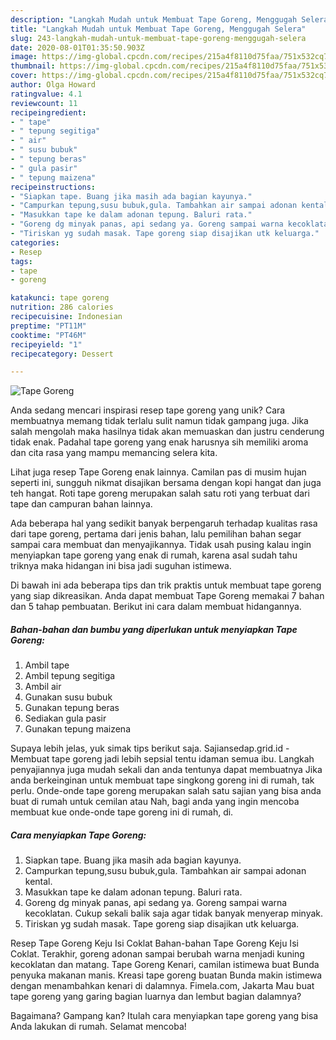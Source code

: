 ```yaml
---
description: "Langkah Mudah untuk Membuat Tape Goreng, Menggugah Selera"
title: "Langkah Mudah untuk Membuat Tape Goreng, Menggugah Selera"
slug: 243-langkah-mudah-untuk-membuat-tape-goreng-menggugah-selera
date: 2020-08-01T01:35:50.903Z
image: https://img-global.cpcdn.com/recipes/215a4f8110d75faa/751x532cq70/tape-goreng-foto-resep-utama.jpg
thumbnail: https://img-global.cpcdn.com/recipes/215a4f8110d75faa/751x532cq70/tape-goreng-foto-resep-utama.jpg
cover: https://img-global.cpcdn.com/recipes/215a4f8110d75faa/751x532cq70/tape-goreng-foto-resep-utama.jpg
author: Olga Howard
ratingvalue: 4.1
reviewcount: 11
recipeingredient:
- " tape"
- " tepung segitiga"
- " air"
- " susu bubuk"
- " tepung beras"
- " gula pasir"
- " tepung maizena"
recipeinstructions:
- "Siapkan tape. Buang jika masih ada bagian kayunya."
- "Campurkan tepung,susu bubuk,gula. Tambahkan air sampai adonan kental."
- "Masukkan tape ke dalam adonan tepung. Baluri rata."
- "Goreng dg minyak panas, api sedang ya. Goreng sampai warna kecoklatan. Cukup sekali balik saja agar tidak banyak menyerap minyak."
- "Tiriskan yg sudah masak. Tape goreng siap disajikan utk keluarga."
categories:
- Resep
tags:
- tape
- goreng

katakunci: tape goreng 
nutrition: 286 calories
recipecuisine: Indonesian
preptime: "PT11M"
cooktime: "PT46M"
recipeyield: "1"
recipecategory: Dessert

---
```



![Tape Goreng](https://img-global.cpcdn.com/recipes/215a4f8110d75faa/751x532cq70/tape-goreng-foto-resep-utama.jpg)

Anda sedang mencari inspirasi resep tape goreng yang unik? Cara membuatnya memang tidak terlalu sulit namun tidak gampang juga. Jika salah mengolah maka hasilnya tidak akan memuaskan dan justru cenderung tidak enak. Padahal tape goreng yang enak harusnya sih memiliki aroma dan cita rasa yang mampu memancing selera kita.

Lihat juga resep Tape Goreng enak lainnya. Camilan pas di musim hujan seperti ini, sungguh nikmat disajikan bersama dengan kopi hangat dan juga teh hangat. Roti tape goreng merupakan salah satu roti yang terbuat dari tape dan campuran bahan lainnya.

Ada beberapa hal yang sedikit banyak berpengaruh terhadap kualitas rasa dari tape goreng, pertama dari jenis bahan, lalu pemilihan bahan segar sampai cara membuat dan menyajikannya. Tidak usah pusing kalau ingin menyiapkan tape goreng yang enak di rumah, karena asal sudah tahu triknya maka hidangan ini bisa jadi suguhan istimewa.


Di bawah ini ada beberapa tips dan trik praktis untuk membuat tape goreng yang siap dikreasikan. Anda dapat membuat Tape Goreng memakai 7 bahan dan 5 tahap pembuatan. Berikut ini cara dalam membuat hidangannya.

<!--inarticleads1-->

##### Bahan-bahan dan bumbu yang diperlukan untuk menyiapkan Tape Goreng:

1. Ambil  tape
1. Ambil  tepung segitiga
1. Ambil  air
1. Gunakan  susu bubuk
1. Gunakan  tepung beras
1. Sediakan  gula pasir
1. Gunakan  tepung maizena


Supaya lebih jelas, yuk simak tips berikut saja. Sajiansedap.grid.id - Membuat tape goreng jadi lebih sepsial tentu idaman semua ibu. Langkah penyajiannya juga mudah sekali dan anda tentunya dapat membuatnya Jika anda berkeinginan untuk membuat tape singkong goreng ini di rumah, tak perlu. Onde-onde tape goreng merupakan salah satu sajian yang bisa anda buat di rumah untuk cemilan atau Nah, bagi anda yang ingin mencoba membuat kue onde-onde tape goreng ini di rumah, di. 

<!--inarticleads2-->

##### Cara menyiapkan Tape Goreng:

1. Siapkan tape. Buang jika masih ada bagian kayunya.
1. Campurkan tepung,susu bubuk,gula. Tambahkan air sampai adonan kental.
1. Masukkan tape ke dalam adonan tepung. Baluri rata.
1. Goreng dg minyak panas, api sedang ya. Goreng sampai warna kecoklatan. Cukup sekali balik saja agar tidak banyak menyerap minyak.
1. Tiriskan yg sudah masak. Tape goreng siap disajikan utk keluarga.


Resep Tape Goreng Keju Isi Coklat Bahan-bahan Tape Goreng Keju Isi Coklat. Terakhir, goreng adonan sampai berubah warna menjadi kuning kecoklatan dan matang. Tape Goreng Kenari, camilan istimewa buat Bunda penyuka makanan manis. Kreasi tape goreng buatan Bunda makin istimewa dengan menambahkan kenari di dalamnya. Fimela.com, Jakarta Mau buat tape goreng yang garing bagian luarnya dan lembut bagian dalamnya? 

Bagaimana? Gampang kan? Itulah cara menyiapkan tape goreng yang bisa Anda lakukan di rumah. Selamat mencoba!
